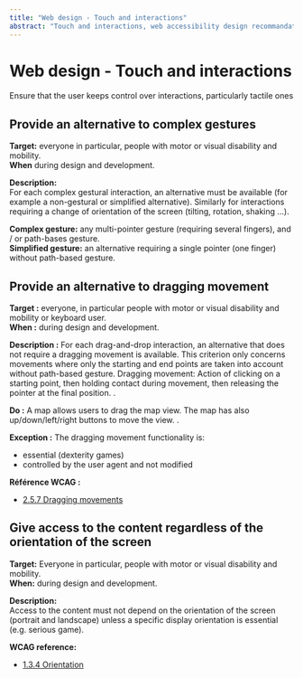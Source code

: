 ```yaml
---
title: "Web design - Touch and interactions"
abstract: "Touch and interactions, web accessibility design recommandations"
---
```


# Web design - Touch and interactions

<p class="lead">Ensure that the user keeps control over interactions, particularly tactile ones</p>




## Provide an alternative to complex gestures

**Target:** everyone in particular, people with motor or visual disability and mobility.  
**When** during design and development.

**Description:**  
For each complex gestural interaction, an alternative must be available (for example a non-gestural or simplified alternative).
Similarly for interactions requiring a change of orientation of the screen (tilting, rotation, shaking ...).

**Complex gesture:** any multi-pointer gesture (requiring several fingers), and / or path-bases gesture.  
**Simplified gesture:** an alternative requiring a single pointer (one finger) without path-based gesture.

## Provide an alternative to dragging movement

**Target&nbsp;:** everyone, in particular people with motor or visual disability and mobility or keyboard user.     
**When&nbsp;:** during design and development.

**Description&nbsp;:** 
For each drag-and-drop interaction, an alternative that does not require a dragging movement is available. 
This criterion only concerns movements where only the starting and end points are taken into account without path-based gesture. 
Dragging movement: Action of clicking on a starting point, then holding contact during movement, then releasing the pointer at the final position. . 

**Do&nbsp;:** 
A map allows users to drag the map view. The map has also up/down/left/right buttons to move the view. . 

**Exception&nbsp;:** 
The dragging movement functionality is: 
- essential (dexterity games) 
- controlled by the user agent and not modified 

**Référence <abbr>WCAG</abbr>&nbsp;:**  
- <a href="https://www.w3.org/WAI/WCAG22/Understanding/dragging-movements">2.5.7 Dragging movements</a>


## Give access to the content regardless of the orientation of the screen

**Target:** Everyone in particular, people with motor or visual disability and mobility.   
**When:** during design and development.

**Description:**  
Access to the content must not depend on the orientation of the screen (portrait and landscape) unless a specific display orientation is essential (e.g. serious game).

**<abbr>WCAG</abbr> reference:**  
- <a href="https://www.w3.org/TR/WCAG21/#orientation">1.3.4 Orientation</a>
